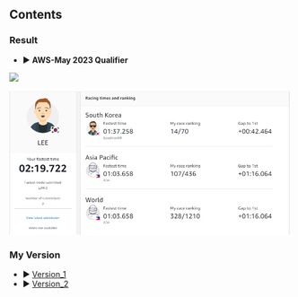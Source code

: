 ## Contents

### Result 
- ▶︎ **AWS-May 2023 Qualifier**

<p align="left">
<img width="500" src="../image/AWS-May 2023 Qualifier.gif">
</p>

<p align="left">
<img width="500" src="../image/AWS-May 2023 Qualifier_rank.png">
</p>


### My Version
- ▶︎ [Version_1](https://github.com/Jeongmani/Autonomous_Driving_Vehicle/tree/main/reinforcement%20learning/Version_1)
- ▶︎ [Version_2](https://github.com/Jeongmani/Autonomous_Driving_Vehicle/tree/main/reinforcement%20learning/Version_2)

